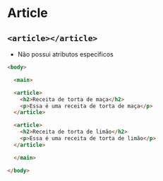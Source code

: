 # Article

## `<article></article>`

- Não possui atributos especificos

```html
<body>

  <main>

  <article>
    <h2>Receita de torta de maça</h2>
    <p>Essa é uma receita de torta de maça</p>
  </article>

  <article>
    <h2>Receita de torta de limão</h2>
    <p>Essa é uma receita de torta de limão</p>
  </article>

  </main>

</body>
```
